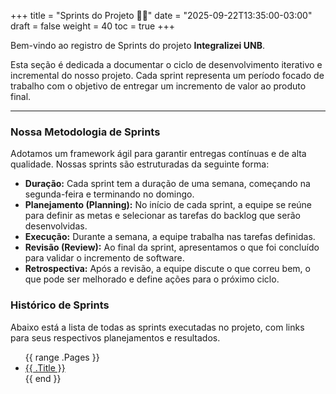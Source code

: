 +++
title = "Sprints do Projeto 🏃‍♂️"
date = "2025-09-22T13:35:00-03:00"
draft = false
weight = 40
toc = true
+++

Bem-vindo ao registro de Sprints do projeto **Integralizei UNB**.

Esta seção é dedicada a documentar o ciclo de desenvolvimento iterativo e incremental do nosso projeto. Cada sprint representa um período focado de trabalho com o objetivo de entregar um incremento de valor ao produto final.

---

### Nossa Metodologia de Sprints

Adotamos um framework ágil para garantir entregas contínuas e de alta qualidade. Nossas sprints são estruturadas da seguinte forma:

- **Duração:** Cada sprint tem a duração de uma semana, começando na segunda-feira e terminando no domingo.
- **Planejamento (Planning):** No início de cada sprint, a equipe se reúne para definir as metas e selecionar as tarefas do backlog que serão desenvolvidas.
- **Execução:** Durante a semana, a equipe trabalha nas tarefas definidas.
- **Revisão (Review):** Ao final da sprint, apresentamos o que foi concluído para validar o incremento de software.
- **Retrospectiva:** Após a revisão, a equipe discute o que correu bem, o que pode ser melhorado e define ações para o próximo ciclo.

### Histórico de Sprints

Abaixo está a lista de todas as sprints executadas no projeto, com links para seus respectivos planejamentos e resultados.

<ul>
  {{ range .Pages }}
    <li><a href="{{ .RelPermalink }}">{{ .Title }}</a></li>
  {{ end }}
</ul>